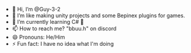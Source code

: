 - 👋 Hi, I’m @Guy-3-2
- 👀 I’m like making unity projects and some Bepinex plugins for games.
- 🌱 I’m currently learning C# 🤯
- 📫 How to reach me? "bbuu.h" on discord
- 😄 Pronouns: He/Him
- ⚡ Fun fact: I have no idea what I'm doing

<!---
Guy-3-2/Guy-3-2 is a ✨ special ✨ repository because its `README.md` (this file) appears on your GitHub profile.
You can click the Preview link to take a look at your changes.
--->

